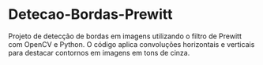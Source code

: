 # Detecao-Bordas-Prewitt
 Projeto de detecção de bordas em imagens utilizando o filtro de Prewitt com OpenCV e Python. O código aplica convoluções horizontais e verticais para destacar contornos em imagens em tons de cinza.
